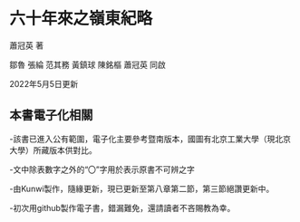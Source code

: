 # 六十年來之嶺東紀略
蕭冠英  著

鄒魯 張綸 范其務 黃鎮球 陳銘樞 蕭冠英 同啟

2022年5月5日更新
## 本書電子化相關
-該書已進入公有範圍，電子化主要參考暨南版本，國圖有北京工業大學（現北京大學）所藏版本供對比。

-文中除表數字之外的“〇”字用於表示原書不可辨之字

-由Kunwi製作，隨緣更新，現已更新至第八章第二節，第三節絕讚更新中。

-初次用github製作電子書，錯漏難免，還請讀者不吝賜教為幸。